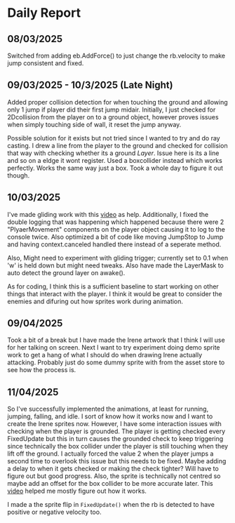 # Daily Report
## 08/03/2025
Switched from adding eb.AddForce() to just change the rb.velocity to make jump consistent and fixed.

## 09/03/2025 - 10/3/2025 (Late Night)
Added proper collision detection for when touching the ground and allowing only 1 jump if player did their first jump midair. Initially, I just checked for 2Dcollision from the player on to a ground object, however proves issues when simply touching side of wall, it reset the jump anyway.

Possible solution for it exists but not tried since I wanted to try and do ray casting. I drew a line from the player to the ground and checked for collision that way with checking whether its a ground *Layer*. Issue here is its a line and so on a eldge it wont register. Used a boxcollider instead which works perfectly. Works the same way just a box. Took a whole day to figure it out though.

## 10/03/2025
I've made gliding work with this [video](https://www.youtube.com/watch?v=s8lQKlp-EJo&ab_channel=PitiIT) as help. Additionally, I fixed the double logging that was happening which happened because there were 2 "PlyaerMovement" components on the player object causing it to log to the console twice. Also optimized a bit of code like moving JumpStop to Jump and having context.canceled handled there instead of a seperate method.

Also, Might need to experiment with gliding trigger; currently set to 0.1 when 'w' is held down but might need tweaks. Also have made the LayerMask to auto detect the ground layer on awake(). 

As for coding, I think this is a sufficient baseline to start working on other things that interact with the player. I think it would be great to consider the enemies and difuring out how sprites work during animation.

## 09/04/2025
Took a bit of a break but I have made the Irene artwork that I think I will use for her talking on screen. Next I want to try experiment doing demo sprite work to get a hang of what I should do when drawing Irene actually attacking. Probably just do some dummy sprite with from the asset store to see how the process is.

## 11/04/2025
So I've successfully implemented the animations, at least for running, jumping, falling, and idle. I sort of know how it works now and I want to create the Irene sprites now. However, I have some interaction issues with checking when the player is grounded. The player is getting checked every FixedUpdate but this in turn causes the grounded check to keep triggering since technically the box collider under the player is still touching when they lift off the ground. I actually forced the value 2 when the player jumps a second time to overlook this issue but this needs to be fixed. Maybe adding a delay to when it gets checked or making the check tighter? Will have to figure out but good progress. Also, the sprite is technically not centred so maybe add an offset for the box collider to be more accurate later. This [video](https://www.youtube.com/watch?v=Sg_w8hIbp4Y&t=18s&ab_channel=GameCodeLibrary) helped me mostly figure out how it works. 

I made a the sprite flip in `FixedUpdate()` when the rb is detected to have positive or negative velocity too.  